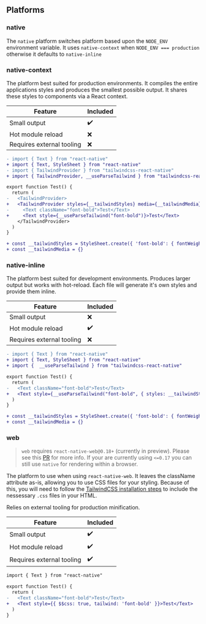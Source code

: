 ## Platforms

### native

The `native` platform switches platform based upon the `NODE_ENV` environment variable. It uses `native-context` when `NODE_ENV === production` otherwise it defaults to `native-inline`

### native-context

The platform best suited for production environments. It compiles the entire applications styles and produces the smallest possible output. It shares these styles to components via a React context.

Feature | Included
------ | -------------
Small output | :heavy_check_mark: 
Hot module reload | :x: 
Requires external tooling | :x: 


```diff
- import { Text } from "react-native"
+ import { Text, StyleSheet } from "react-native"
- import { TailwindProvider } from "tailwindcss-react-native"
+ import { TailwindProvider, __useParseTailwind } from "tailwindcss-react-native"

export function Test() {
  return (
-   <TailwindProvider>
+   <TailwindProvider styles={__tailwindStyles} media={__tailwindMedia}>
-     <Text className="font-bold">Test</Text>
+     <Text style={__useParseTailwind("font-bold")}>Test</Text>
    </TailwindProvider>
  )
}

+ const __tailwindStyles = StyleSheet.create({ 'font-bold': { fontWeight: "700" }})
+ const __tailwindMedia = {}
```

### native-inline

The platform best suited for development environments. Produces larger output but works with hot-reload. Each file will generate it's own styles and provide them inline.

Feature | Included
------ | -------------
Small output | :x: 
Hot module reload | :heavy_check_mark: 
Requires external tooling | :x: 

```diff
- import { Text } from "react-native"
+ import { Text, StyleSheet } from "react-native"
+ import {  __useParseTailwind } from "tailwindcss-react-native"

export function Test() {
  return (
-   <Text className="font-bold">Test</Text>
+   <Text style={__useParseTailwind("font-bold", { styles: __tailwindStyles, media: __tailwindMedia})}>Test</Text>
  )
}

+ const __tailwindStyles = StyleSheet.create({ 'font-bold': { fontWeight: "700" }})
+ const __tailwindMedia = {}
```

### web

> `web` requires `react-native-web@0.18+` (currently in preview). Please see this [PR](https://github.com/necolas/react-native-web/pull/2248) for more info. If your are currently using `<=0.17` you can still use `native` for rendering within a browser.

The platform to use when using `react-native-web`. It leaves the className attribute as-is, allowing you to use CSS files for your styling. Because of this, you will need to follow the [TailwindCSS installation steps](https://tailwindcss.com/docs/installation) to include the nessessary `.css` files in your HTML.

Relies on external tooling for production minification.

Feature | Included
------ | -------------
Small output | :heavy_check_mark: 
Hot module reload | :heavy_check_mark: 
Requires external tooling | :heavy_check_mark: 

```diff
import { Text } from "react-native"

export function Test() {
  return (
-   <Text className="font-bold">Test</Text>
+   <Text style={{ $$css: true, tailwind: 'font-bold' }}>Test</Text>
  )
}
```
